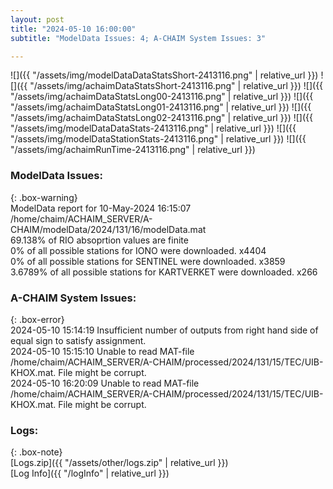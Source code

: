 ```yaml
---
layout: post
title: "2024-05-10 16:00:00"
subtitle: "ModelData Issues: 4; A-CHAIM System Issues: 3"

---
```


![]({{ "/assets/img/modelDataDataStatsShort-2413116.png" | relative_url }})
![]({{ "/assets/img/achaimDataStatsShort-2413116.png" | relative_url }})
![]({{ "/assets/img/achaimDataStatsLong00-2413116.png" | relative_url }})
![]({{ "/assets/img/achaimDataStatsLong01-2413116.png" | relative_url }})
![]({{ "/assets/img/achaimDataStatsLong02-2413116.png" | relative_url }})
![]({{ "/assets/img/modelDataDataStats-2413116.png" | relative_url }})
![]({{ "/assets/img/modelDataStationStats-2413116.png" | relative_url }})
![]({{ "/assets/img/achaimRunTime-2413116.png" | relative_url }})


### ModelData Issues:  
  
{: .box-warning}  
 ModelData report for 10-May-2024 16:15:07   
 /home/chaim/ACHAIM_SERVER/A-CHAIM/modelData/2024/131/16/modelData.mat   
 69.138% of RIO absoprtion values are finite   
 0% of all possible stations for IONO were downloaded. x4404   
 0% of all possible stations for SENTINEL were downloaded. x3859   
 3.6789% of all possible stations for KARTVERKET were downloaded. x266   
  
### A-CHAIM System Issues:  
  
{: .box-error}  
2024-05-10 15:14:19 Insufficient number of outputs from right hand side of equal sign to satisfy assignment.  
2024-05-10 15:15:10 Unable to read MAT-file /home/chaim/ACHAIM_SERVER/A-CHAIM/processed/2024/131/15/TEC/UIB-KHOX.mat. File might be corrupt.  
2024-05-10 16:20:09 Unable to read MAT-file /home/chaim/ACHAIM_SERVER/A-CHAIM/processed/2024/131/15/TEC/UIB-KHOX.mat. File might be corrupt.  

### Logs:  
  
{: .box-note}  
[Logs.zip]({{ "/assets/other/logs.zip" | relative_url }})  
[Log Info]({{ "/logInfo" | relative_url }})  
